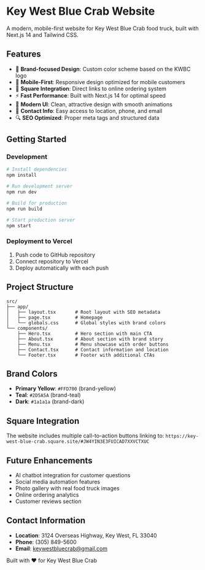 # Key West Blue Crab Website

A modern, mobile-first website for Key West Blue Crab food truck, built with Next.js 14 and Tailwind CSS.

## Features

- 🦀 **Brand-focused Design**: Custom color scheme based on the KWBC logo
- 📱 **Mobile-First**: Responsive design optimized for mobile customers
- 🛒 **Square Integration**: Direct links to online ordering system
- ⚡ **Fast Performance**: Built with Next.js 14 for optimal speed
- 🎨 **Modern UI**: Clean, attractive design with smooth animations
- 📍 **Contact Info**: Easy access to location, phone, and email
- 🔍 **SEO Optimized**: Proper meta tags and structured data

## Getting Started

### Development

```bash
# Install dependencies
npm install

# Run development server
npm run dev

# Build for production
npm run build

# Start production server
npm start
```

### Deployment to Vercel

1. Push code to GitHub repository
2. Connect repository to Vercel
3. Deploy automatically with each push

## Project Structure

```
src/
├── app/
│   ├── layout.tsx       # Root layout with SEO metadata
│   ├── page.tsx         # Homepage
│   └── globals.css      # Global styles with brand colors
└── components/
    ├── Hero.tsx         # Hero section with main CTA
    ├── About.tsx        # About section with brand story
    ├── Menu.tsx         # Menu showcase with order buttons
    ├── Contact.tsx      # Contact information and location
    └── Footer.tsx       # Footer with additional CTAs
```

## Brand Colors

- **Primary Yellow**: `#FFD700` (brand-yellow)
- **Teal**: `#2D5A5A` (brand-teal) 
- **Dark**: `#1a1a1a` (brand-dark)

## Square Integration

The website includes multiple call-to-action buttons linking to:
`https://key-west-blue-crab.square.site/#JW4YIN3E3FUICAD7XXVCTXUC`

## Future Enhancements

- AI chatbot integration for customer questions
- Social media automation features
- Photo gallery with real food truck images
- Online ordering analytics
- Customer reviews section

## Contact Information

- **Location**: 3124 Overseas Highway, Key West, FL 33040
- **Phone**: (305) 849-5600
- **Email**: keywestbluecrab@gmail.com

Built with ❤️ for Key West Blue Crab